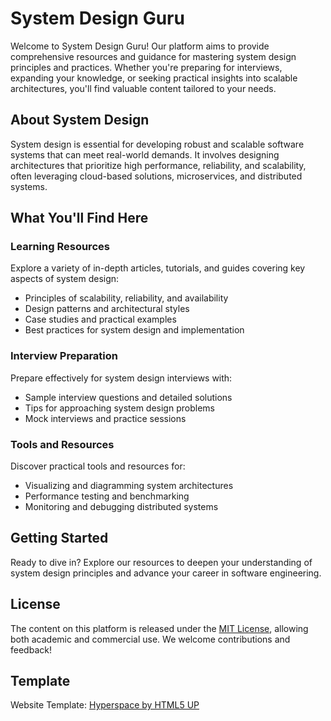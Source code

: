 # System Design Guru

Welcome to System Design Guru! Our platform aims to provide comprehensive resources and guidance for mastering system design principles and practices. Whether you're preparing for interviews, expanding your knowledge, or seeking practical insights into scalable architectures, you'll find valuable content tailored to your needs.

## About System Design

System design is essential for developing robust and scalable software systems that can meet real-world demands. It involves designing architectures that prioritize high performance, reliability, and scalability, often leveraging cloud-based solutions, microservices, and distributed systems.

## What You'll Find Here

### Learning Resources

Explore a variety of in-depth articles, tutorials, and guides covering key aspects of system design:

- Principles of scalability, reliability, and availability
- Design patterns and architectural styles
- Case studies and practical examples
- Best practices for system design and implementation

### Interview Preparation

Prepare effectively for system design interviews with:

- Sample interview questions and detailed solutions
- Tips for approaching system design problems
- Mock interviews and practice sessions

### Tools and Resources

Discover practical tools and resources for:

- Visualizing and diagramming system architectures
- Performance testing and benchmarking
- Monitoring and debugging distributed systems

## Getting Started

Ready to dive in? Explore our resources to deepen your understanding of system design principles and advance your career in software engineering.

## License

The content on this platform is released under the [MIT License](https://choosealicense.com/licenses/mit/), allowing both academic and commercial use. We welcome contributions and feedback!

## Template

Website Template: [Hyperspace by HTML5 UP](https://html5up.net/hyperspace)
